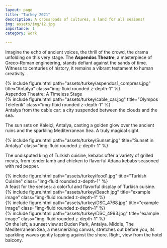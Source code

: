 ```yaml
---
layout: page
title: "Turkey 2021"
description: A crossroads of cultures, a land for all seasons!
img: assets/img/12.jpg
importance: 1
category: work

---
```




Imagine the echo of ancient voices, the thrill of the crowd, the drama unfolding on this very stage. The **Aspendos Theatre**, a masterpiece of Greco-Roman engineering, stands defiant against the sands of time. Witness to centuries of history, it remains a vibrant testament to human creativity.
 

<div class="row">
    <div class="col-sm mt-3 mt-md-0">
        {% include figure.html path="assets/turkey/aspendos1_compress.jpg" title="Antalya" class="img-fluid rounded z-depth-1" %}
    </div>
</div>
<div class="caption">
    Aspendos Theatre: A Timeless Stage
</div>


<div class="row">
    <div class="col-sm mt-3 mt-md-0">
        {% include figure.html path="assets/turkey/cable_car.jpg" title="Olympos Teleferik" class="img-fluid rounded z-depth-1" %}
    </div>
</div>
<div class="caption">
    Antalya from the cable car: a city suspended between the clouds and the sea.
</div>


The sun sets on Kaleiçi, Antalya, casting a golden glow over the ancient ruins and the sparkling Mediterranean Sea. A truly magical sight. 


<div class="row justify-content-center">
    <div class="col-sm mt-3 mt-md-0">
        {% include figure.html path="assets/turkey/Sunset.jpg" title="Sunset in Antalya" class="img-fluid rounded z-depth-1" %}
    </div>
</div>


The undisputed king of Turkish cuisine, kebabs offer a variety of grilled meats, from tender lamb and chicken to flavorful Adana kebabs seasoned with red pepper.

<div class="row">
    <div class="col-sm mt-3 mt-md-0">
        {% include figure.html path="assets/turkey/food1.jpg" title="Turkish Cuisine" class="img-fluid rounded z-depth-1" %}
    </div>
</div>
<div class="caption">
    A feast for the senses: a colorful and flavorful display of Turkish cuisine.
</div>

<div class="row">
    <div class="col-sm mt-3 mt-md-0">
        {% include figure.html path="assets/turkey/Beach.jpg" title="example image" class="img-fluid rounded z-depth-1" %}
    </div>
    <div class="col-sm mt-3 mt-md-0">
        {% include figure.html path="assets/turkey/DSC_4768.jpg" title="example image" class="img-fluid rounded z-depth-1" %}
    </div>
    <div class="col-sm mt-3 mt-md-0">
        {% include figure.html path="assets/turkey/DSC_4993.jpg" title="example image" class="img-fluid rounded z-depth-1" %}
    </div>
</div>
<div class="caption">
    On the left, a sunset view at Duden Park, Antalya. Middle, The Mediterranean Sea, a mesmerizing canvas, stretches out before you, its sparkling waves gently lapping against the shore. Right, view from the hotel balcony.
</div>